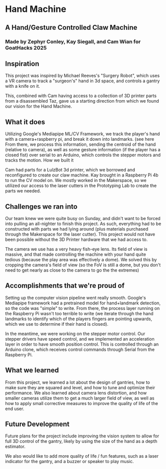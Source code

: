 # Hand Machine
## A Hand/Gesture Controlled Claw Machine
### Made by Zephyr Conley, Kay Siegall, and Cam Wian for GoatHacks 2025
## Inspiration
This project was inspired by Michael Reeves's "Surgery Robot", which uses a VR camera to track a "surgeon's" hand in 3d space, and controls a gantry with a knife on it.

This, combined with Cam having access to a collection of 3D printer parts from a disassembled Taz, gave us a starting direction from which we found our vision for the Hand Machine.

## What it does
Utilizing Google's Mediapipe ML/CV Framework, we track the player's hand with a camera+raspberry pi, and break it down into landmarks. (see here From there, we process this information, sending the centroid of the hand (relative to camera), as well as some gesture information (if the player has a closed fist) over serial to an Arduino, which controls the stepper motors and tracks the motion.
How we built it

Cam had parts for a LulzBot 3d printer, which we borrowed and reconfigured to create our claw machine. Kay brought in a Raspberry Pi 4b to run the CV model on. We mostly worked in the Makerspace, so we utilized our access to the laser cutters in the Prototyping Lab to create the parts we needed.

## Challenges we ran into
Our team knew we were quite busy on Sunday, and didn't want to be forced into pulling an all-nighter to finish this project. As such, everything had to be constructed with parts we had lying around (plus materials purchased through the Makerspace for the laser cutter). This project would not have been possible without the 3D Printer hardware that we had access to.

The camera we use has a very heavy fish-eye lens. Its field of view is massive, and that made controlling the machine with your hand quite tedious (because the play area was effectively a dome). We solved this by cropping the camera's field of view (so the FoV is still a dome, but you don't need to get nearly as close to the camera to go the the extremes)

## Accomplishments that we're proud of
Setting up the computer vision pipeline went really smooth. Google's Mediapipe framework had a pretrained model for hand+landmark detection, so the code was "simple" to write. From there, the process layer running on the Raspberry Pi wasn't too terrible to write (we iterate through the hand landmarks to identify which of the players fingers are pointing upwards, which we use to determine if their hand is closed).

In the meantime, we were working on the stepper motor control. Our stepper drivers have speed control, and we implemented an acceleration layer in order to have smooth position control. This is controlled through an Arduino clone, which receives control commands through Serial from the Raspberry Pi.

## What we learned
From this project, we learned a lot about the design of gantries, how to make sure they are squared and level, and how to tune and optimize their performance. We also learned about camera lens distortion, and how smaller cameras utilize them to get a much larger field of view, as well as how to apply small corrective measures to improve the quality of life of the end user.

## Future Development
Future plans for the project include improving the vision system to allow for full 3D control of the gantry, likely by using the size of the hand as a depth estimator.

We also would like to add more quality of life / fun features, such as a laser indicator for the gantry, and a buzzer or speaker to play music.

